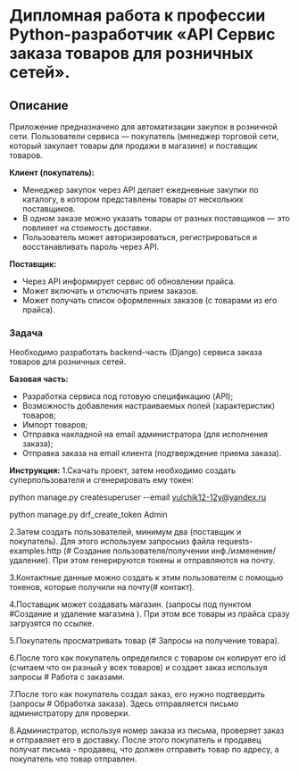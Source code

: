 # Дипломная работа к профессии Python-разработчик «API Сервис заказа товаров для розничных сетей».

## Описание

Приложение предназначено для автоматизации закупок в розничной сети. Пользователи сервиса — покупатель (менеджер торговой сети, который закупает товары для продажи в магазине) и поставщик товаров.

**Клиент (покупатель):**

- Менеджер закупок через API делает ежедневные закупки по каталогу, в котором
  представлены товары от нескольких поставщиков.
- В одном заказе можно указать товары от разных поставщиков — это
  повлияет на стоимость доставки.
- Пользователь может авторизироваться, регистрироваться и восстанавливать пароль через API.
    
**Поставщик:**

- Через API информирует сервис об обновлении прайса.
- Может включать и отключать прием заказов.
- Может получать список оформленных заказов (с товарами из его прайса).


### Задача

Необходимо разработать backend-часть (Django) сервиса заказа товаров для розничных сетей.

**Базовая часть:**
* Разработка сервиса под готовую спецификацию (API);
* Возможность добавления настраиваемых полей (характеристик) товаров;
* Импорт товаров;
* Отправка накладной на email администратора (для исполнения заказа);
* Отправка заказа на email клиента (подтверждение приема заказа).


**Инструкция:**
1.Скачать проект, затем необходимо создать суперпользователя и сгенерировать ему токен:

python manage.py createsuperuser --email yulchik12-12y@yandex.ru

python manage.py drf_create_token Admin

2.Затем создать пользователей, минимум два (поставщик и покупатель). Для этого используем запросыиз файла requests-examples.http (# Создание пользователя/получении инф./изменение/удаление). При этом генерируются токены и отправляются на почту.

3.Контактные данные можно создать к этим пользователм с помощью токенов, которые получили на почту(# контакт).

4.Поставщик может создавать магазин. (запросы под пунктом #Создание и удаление магазина ). При этом все товары из прайса сразу загрузятся по ссылке.

5.Покупатель просматривать товар (# Запросы на получение товара).

6.После того как покупатель определился с товаром он копирует его id (считаем что он разный у всех товаров) и создает заказ используя запросы # Работа с заказами.

7.После того как покупатель создал заказ, его нужно подтвердить (запросы # Обработка заказа). Здесь отправляется письмо администратору для проверки.

8.Администратор, используя номер заказа из письма, проверяет заказ и отправляет его в доставку. После этого покупатель и продавец получат письма - продавец, что должен отправить товар по адресу, а покупатель что товар отправлен.
